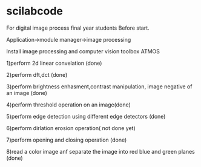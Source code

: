 # scilabcode
For digital image process final year students
Before start.

Application->module manager->image processing

Install image processing and computer vision toolbox ATMOS

1)perform 2d linear convelation (done)

2)perform dft,dct (done)

3)perform brightness enhasment,contrast manipulation, image negative of an image (done)

4)perform threshold operation on an image(done)

5)perform edge detection using different edge detectors (done)

6)perform dirlation erosion operation( not done yet)

7)perform opening and closing operation (done)

8)read a color image anf separate the image into red blue and green planes (done)


